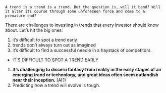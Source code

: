 ```text
A trend is a trend is a trend. But the question is, will it bend? Will it alter its course through some unforeseen force and come to a premature end?
```

There are challenges to investing in trends that every investor should know about. Let’s hit the big ones:
1.  it’s difficult to spot a trend early
2. trends don’t always turn out as imagined 
3. it’s difficult to find a successful needle in a haystack of competitors.

- IT’S DIFFICULT TO SPOT A TREND EARLY

1.  **It’s challenging to discern fantasy from reality in the early stages of an emerging trend or technology, and great ideas often seem outlandish near their inception.** (AI?)
2. Predicting how a trend will evolve is tough.